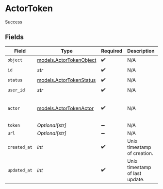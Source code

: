 # ActorToken

Success


## Fields

| Field                                                    | Type                                                     | Required                                                 | Description                                              | Example                                                  |
| -------------------------------------------------------- | -------------------------------------------------------- | -------------------------------------------------------- | -------------------------------------------------------- | -------------------------------------------------------- |
| `object`                                                 | [models.ActorTokenObject](../models/actortokenobject.md) | :heavy_check_mark:                                       | N/A                                                      | actor_token                                              |
| `id`                                                     | *str*                                                    | :heavy_check_mark:                                       | N/A                                                      | actor_tok_1a2b3c                                         |
| `status`                                                 | [models.ActorTokenStatus](../models/actortokenstatus.md) | :heavy_check_mark:                                       | N/A                                                      | pending                                                  |
| `user_id`                                                | *str*                                                    | :heavy_check_mark:                                       | N/A                                                      | user_1a2b3c                                              |
| `actor`                                                  | [models.ActorTokenActor](../models/actortokenactor.md)   | :heavy_check_mark:                                       | N/A                                                      | {<br/>"sub": "user_2OEpKhcCN1Lat9NQ0G6puh7q5Rb"<br/>}    |
| `token`                                                  | *Optional[str]*                                          | :heavy_minus_sign:                                       | N/A                                                      | token_string                                             |
| `url`                                                    | *Optional[str]*                                          | :heavy_minus_sign:                                       | N/A                                                      | https://example.com/token                                |
| `created_at`                                             | *int*                                                    | :heavy_check_mark:                                       | Unix timestamp of creation.<br/>                         | 1609459200                                               |
| `updated_at`                                             | *int*                                                    | :heavy_check_mark:                                       | Unix timestamp of last update.<br/>                      | 1612137600                                               |